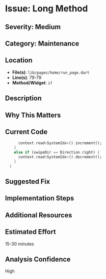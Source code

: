 # Issue: Long Method

## Severity: Medium

## Category: Maintenance

## Location
- **File(s)**: `lib/pages/home/run_page.dart`
- **Line(s)**: 79-79
- **Method/Widget**: `if`

## Description


## Why This Matters


## Current Code
```dart
      context.read<SystemIdx>().increment();
    } 
    else if (swipeDir == Direction.right) {
      context.read<SystemIdx>().decrement();
    }
  }
```

## Suggested Fix


## Implementation Steps


## Additional Resources


## Estimated Effort
15-30 minutes

## Analysis Confidence
High
